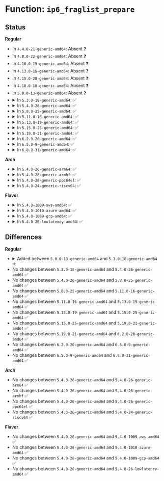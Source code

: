 # Function: <code>ip6_fraglist_prepare</code>

## Status
<b>Regular</b>
<ul>
<li>
In <code>4.4.0-21-generic-amd64</code>: Absent ❓
</li>
<li>
In <code>4.8.0-22-generic-amd64</code>: Absent ❓
</li>
<li>
In <code>4.10.0-19-generic-amd64</code>: Absent ❓
</li>
<li>
In <code>4.13.0-16-generic-amd64</code>: Absent ❓
</li>
<li>
In <code>4.15.0-20-generic-amd64</code>: Absent ❓
</li>
<li>
In <code>4.18.0-10-generic-amd64</code>: Absent ❓
</li>
<li>
In <code>5.0.0-13-generic-amd64</code>: Absent ❓
</li>
<li>
<details>
<summary>In <code>5.3.0-18-generic-amd64</code>: ✅</summary>

```c
void ip6_fraglist_prepare(struct sk_buff * skb, struct ip6_fraglist_iter * iter)
```

```json
{
  "name": "ip6_fraglist_prepare",
  "collision_type": "Unique Global",
  "inline_type": "No",
  "funcs": [
    {
      "addr": 18446744071589335536,
      "name": "ip6_fraglist_prepare",
      "external": true,
      "loc": "net/ipv6/ip6_output.c:640",
      "file": "net/ipv6/ip6_output.c",
      "inline": "seen, unknown",
      "caller_inline": [],
      "caller_func": [
        "net/ipv6/ip6_output.c:ip6_fragment",
        "net/ipv6/netfilter.c:br_ip6_fragment"
      ]
    }
  ],
  "symbols": [
    {
      "addr": 18446744071589335536,
      "name": "ip6_fraglist_prepare",
      "section": ".text",
      "bind": "STB_GLOBAL",
      "size": 248
    }
  ]
}
```
</details>
</li>
<li>
<details>
<summary>In <code>5.4.0-26-generic-amd64</code>: ✅</summary>

```c
void ip6_fraglist_prepare(struct sk_buff * skb, struct ip6_fraglist_iter * iter)
```

```json
{
  "name": "ip6_fraglist_prepare",
  "collision_type": "Unique Global",
  "inline_type": "No",
  "funcs": [
    {
      "addr": 18446744071589559760,
      "name": "ip6_fraglist_prepare",
      "external": true,
      "loc": "net/ipv6/ip6_output.c:640",
      "file": "net/ipv6/ip6_output.c",
      "inline": "seen, unknown",
      "caller_inline": [],
      "caller_func": [
        "net/ipv6/ip6_output.c:ip6_fragment",
        "net/ipv6/netfilter.c:br_ip6_fragment"
      ]
    }
  ],
  "symbols": [
    {
      "addr": 18446744071589559760,
      "name": "ip6_fraglist_prepare",
      "section": ".text",
      "bind": "STB_GLOBAL",
      "size": 248
    }
  ]
}
```
</details>
</li>
<li>
<details>
<summary>In <code>5.8.0-25-generic-amd64</code>: ✅</summary>

```c
void ip6_fraglist_prepare(struct sk_buff * skb, struct ip6_fraglist_iter * iter)
```

```json
{
  "name": "ip6_fraglist_prepare",
  "collision_type": "Unique Global",
  "inline_type": "No",
  "funcs": [
    {
      "addr": 18446744071590567392,
      "name": "ip6_fraglist_prepare",
      "external": true,
      "loc": "net/ipv6/ip6_output.c:641",
      "file": "net/ipv6/ip6_output.c",
      "inline": "seen, unknown",
      "caller_inline": [],
      "caller_func": [
        "net/ipv6/ip6_output.c:ip6_fragment",
        "net/ipv6/netfilter.c:br_ip6_fragment"
      ]
    }
  ],
  "symbols": [
    {
      "addr": 18446744071590567392,
      "name": "ip6_fraglist_prepare",
      "section": ".text",
      "bind": "STB_GLOBAL",
      "size": 255
    }
  ]
}
```
</details>
</li>
<li>
<details>
<summary>In <code>5.11.0-16-generic-amd64</code>: ✅</summary>

```c
void ip6_fraglist_prepare(struct sk_buff * skb, struct ip6_fraglist_iter * iter)
```

```json
{
  "name": "ip6_fraglist_prepare",
  "collision_type": "Unique Global",
  "inline_type": "No",
  "funcs": [
    {
      "addr": 18446744071590627376,
      "name": "ip6_fraglist_prepare",
      "external": true,
      "loc": "net/ipv6/ip6_output.c:678",
      "file": "net/ipv6/ip6_output.c",
      "inline": "seen, unknown",
      "caller_inline": [],
      "caller_func": [
        "net/ipv6/ip6_output.c:ip6_fragment",
        "net/ipv6/netfilter.c:br_ip6_fragment"
      ]
    }
  ],
  "symbols": [
    {
      "addr": 18446744071590627376,
      "name": "ip6_fraglist_prepare",
      "section": ".text",
      "bind": "STB_GLOBAL",
      "size": 255
    }
  ]
}
```
</details>
</li>
<li>
<details>
<summary>In <code>5.13.0-19-generic-amd64</code>: ✅</summary>

```c
void ip6_fraglist_prepare(struct sk_buff * skb, struct ip6_fraglist_iter * iter)
```

```json
{
  "name": "ip6_fraglist_prepare",
  "collision_type": "Unique Global",
  "inline_type": "No",
  "funcs": [
    {
      "addr": 18446744071590550672,
      "name": "ip6_fraglist_prepare",
      "external": true,
      "loc": "net/ipv6/ip6_output.c:709",
      "file": "net/ipv6/ip6_output.c",
      "inline": "seen, unknown",
      "caller_inline": [],
      "caller_func": [
        "net/ipv6/ip6_output.c:ip6_fragment",
        "net/ipv6/netfilter.c:br_ip6_fragment"
      ]
    }
  ],
  "symbols": [
    {
      "addr": 18446744071590550672,
      "name": "ip6_fraglist_prepare",
      "section": ".text",
      "bind": "STB_GLOBAL",
      "size": 258
    }
  ]
}
```
</details>
</li>
<li>
<details>
<summary>In <code>5.15.0-25-generic-amd64</code>: ✅</summary>

```c
void ip6_fraglist_prepare(struct sk_buff * skb, struct ip6_fraglist_iter * iter)
```

```json
{
  "name": "ip6_fraglist_prepare",
  "collision_type": "Unique Global",
  "inline_type": "No",
  "funcs": [
    {
      "addr": 18446744071591360608,
      "name": "ip6_fraglist_prepare",
      "external": true,
      "loc": "net/ipv6/ip6_output.c:690",
      "file": "net/ipv6/ip6_output.c",
      "inline": "seen, unknown",
      "caller_inline": [],
      "caller_func": [
        "net/ipv6/ip6_output.c:ip6_fragment",
        "net/ipv6/netfilter.c:br_ip6_fragment"
      ]
    }
  ],
  "symbols": [
    {
      "addr": 18446744071591360608,
      "name": "ip6_fraglist_prepare",
      "section": ".text",
      "bind": "STB_GLOBAL",
      "size": 258
    }
  ]
}
```
</details>
</li>
<li>
<details>
<summary>In <code>5.19.0-21-generic-amd64</code>: ✅</summary>

```c
void ip6_fraglist_prepare(struct sk_buff * skb, struct ip6_fraglist_iter * iter)
```

```json
{
  "name": "ip6_fraglist_prepare",
  "collision_type": "Unique Global",
  "inline_type": "No",
  "funcs": [
    {
      "addr": 18446744071593034704,
      "name": "ip6_fraglist_prepare",
      "external": true,
      "loc": "net/ipv6/ip6_output.c:712",
      "file": "net/ipv6/ip6_output.c",
      "inline": "seen, unknown",
      "caller_inline": [],
      "caller_func": [
        "net/ipv6/ip6_output.c:ip6_fragment",
        "net/ipv6/netfilter.c:br_ip6_fragment"
      ]
    }
  ],
  "symbols": [
    {
      "addr": 18446744071593034704,
      "name": "ip6_fraglist_prepare",
      "section": ".text",
      "bind": "STB_GLOBAL",
      "size": 255
    }
  ]
}
```
</details>
</li>
<li>
<details>
<summary>In <code>6.2.0-20-generic-amd64</code>: ✅</summary>

```c
void ip6_fraglist_prepare(struct sk_buff * skb, struct ip6_fraglist_iter * iter)
```

```json
{
  "name": "ip6_fraglist_prepare",
  "collision_type": "Unique Global",
  "inline_type": "No",
  "funcs": [
    {
      "addr": 18446744071594926992,
      "name": "ip6_fraglist_prepare",
      "external": true,
      "loc": "net/ipv6/ip6_output.c:725",
      "file": "net/ipv6/ip6_output.c",
      "inline": "seen, unknown",
      "caller_inline": [],
      "caller_func": [
        "net/ipv6/ip6_output.c:ip6_fragment",
        "net/ipv6/netfilter.c:br_ip6_fragment"
      ]
    }
  ],
  "symbols": [
    {
      "addr": 18446744071594926992,
      "name": "ip6_fraglist_prepare",
      "section": ".text",
      "bind": "STB_GLOBAL",
      "size": 255
    }
  ]
}
```
</details>
</li>
<li>
<details>
<summary>In <code>6.5.0-9-generic-amd64</code>: ✅</summary>

```c
void ip6_fraglist_prepare(struct sk_buff * skb, struct ip6_fraglist_iter * iter)
```

```json
{
  "name": "ip6_fraglist_prepare",
  "collision_type": "Unique Global",
  "inline_type": "No",
  "funcs": [
    {
      "addr": 18446744071595318640,
      "name": "ip6_fraglist_prepare",
      "external": true,
      "loc": "net/ipv6/ip6_output.c:726",
      "file": "net/ipv6/ip6_output.c",
      "inline": "seen, unknown",
      "caller_inline": [],
      "caller_func": [
        "net/ipv6/ip6_output.c:ip6_fragment",
        "net/ipv6/netfilter.c:br_ip6_fragment"
      ]
    }
  ],
  "symbols": [
    {
      "addr": 18446744071595318640,
      "name": "ip6_fraglist_prepare",
      "section": ".text",
      "bind": "STB_GLOBAL",
      "size": 255
    }
  ]
}
```
</details>
</li>
<li>
<details>
<summary>In <code>6.8.0-31-generic-amd64</code>: ✅</summary>

```c
void ip6_fraglist_prepare(struct sk_buff * skb, struct ip6_fraglist_iter * iter)
```

```json
{
  "name": "ip6_fraglist_prepare",
  "collision_type": "Unique Global",
  "inline_type": "No",
  "funcs": [
    {
      "addr": 18446744071596160064,
      "name": "ip6_fraglist_prepare",
      "external": true,
      "loc": "net/ipv6/ip6_output.c:736",
      "file": "net/ipv6/ip6_output.c",
      "inline": "seen, unknown",
      "caller_inline": [],
      "caller_func": [
        "net/ipv6/ip6_output.c:ip6_fragment",
        "net/ipv6/netfilter.c:br_ip6_fragment"
      ]
    }
  ],
  "symbols": [
    {
      "addr": 18446744071596160064,
      "name": "ip6_fraglist_prepare",
      "section": ".text",
      "bind": "STB_GLOBAL",
      "size": 255
    }
  ]
}
```
</details>
</li>
</ul>
<b>Arch</b>
<ul>
<li>
<details>
<summary>In <code>5.4.0-26-generic-arm64</code>: ✅</summary>

```c
void ip6_fraglist_prepare(struct sk_buff * skb, struct ip6_fraglist_iter * iter)
```

```json
{
  "name": "ip6_fraglist_prepare",
  "collision_type": "Unique Global",
  "inline_type": "No",
  "funcs": [
    {
      "addr": 18446603336503231904,
      "name": "ip6_fraglist_prepare",
      "external": true,
      "loc": "net/ipv6/ip6_output.c:640",
      "file": "net/ipv6/ip6_output.c",
      "inline": "seen, unknown",
      "caller_inline": [],
      "caller_func": [
        "net/ipv6/ip6_output.c:ip6_fragment",
        "net/ipv6/netfilter.c:br_ip6_fragment"
      ]
    }
  ],
  "symbols": [
    {
      "addr": 18446603336503231904,
      "name": "ip6_fraglist_prepare",
      "section": ".text",
      "bind": "STB_GLOBAL",
      "size": 256
    }
  ]
}
```
</details>
</li>
<li>
<details>
<summary>In <code>5.4.0-26-generic-armhf</code>: ✅</summary>

```c
void ip6_fraglist_prepare(struct sk_buff * skb, struct ip6_fraglist_iter * iter)
```

```json
{
  "name": "ip6_fraglist_prepare",
  "collision_type": "Unique Global",
  "inline_type": "No",
  "funcs": [
    {
      "addr": 3235904692,
      "name": "ip6_fraglist_prepare",
      "external": true,
      "loc": "net/ipv6/ip6_output.c:640",
      "file": "net/ipv6/ip6_output.c",
      "inline": "seen, unknown",
      "caller_inline": [],
      "caller_func": [
        "net/ipv6/ip6_output.c:ip6_fragment",
        "net/ipv6/netfilter.c:br_ip6_fragment"
      ]
    }
  ],
  "symbols": [
    {
      "addr": 3235904692,
      "name": "ip6_fraglist_prepare",
      "section": ".text",
      "bind": "STB_GLOBAL",
      "size": 240
    }
  ]
}
```
</details>
</li>
<li>
<details>
<summary>In <code>5.4.0-26-generic-ppc64el</code>: ✅</summary>

```c
void ip6_fraglist_prepare(struct sk_buff * skb, struct ip6_fraglist_iter * iter)
```

```json
{
  "name": "ip6_fraglist_prepare",
  "collision_type": "Unique Global",
  "inline_type": "No",
  "funcs": [
    {
      "addr": 13835058055296976224,
      "name": "ip6_fraglist_prepare",
      "external": true,
      "loc": "net/ipv6/ip6_output.c:640",
      "file": "net/ipv6/ip6_output.c",
      "inline": "seen, unknown",
      "caller_inline": [],
      "caller_func": [
        "net/ipv6/ip6_output.c:ip6_fragment",
        "net/ipv6/netfilter.c:br_ip6_fragment"
      ]
    }
  ],
  "symbols": [
    {
      "addr": 13835058055296976224,
      "name": "ip6_fraglist_prepare",
      "section": ".text",
      "bind": "STB_GLOBAL",
      "size": 324
    }
  ]
}
```
</details>
</li>
<li>
<details>
<summary>In <code>5.4.0-24-generic-riscv64</code>: ✅</summary>

```c
void ip6_fraglist_prepare(struct sk_buff * skb, struct ip6_fraglist_iter * iter)
```

```json
{
  "name": "ip6_fraglist_prepare",
  "collision_type": "Unique Global",
  "inline_type": "No",
  "funcs": [
    {
      "addr": 18446743936279266054,
      "name": "ip6_fraglist_prepare",
      "external": true,
      "loc": "net/ipv6/ip6_output.c:640",
      "file": "net/ipv6/ip6_output.c",
      "inline": "seen, unknown",
      "caller_inline": [],
      "caller_func": [
        "net/ipv6/ip6_output.c:ip6_fragment",
        "net/ipv6/netfilter.c:br_ip6_fragment"
      ]
    }
  ],
  "symbols": [
    {
      "addr": 18446743936279266054,
      "name": "ip6_fraglist_prepare",
      "section": ".text",
      "bind": "STB_GLOBAL",
      "size": 260
    }
  ]
}
```
</details>
</li>
</ul>
<b>Flavor</b>
<ul>
<li>
<details>
<summary>In <code>5.4.0-1009-aws-amd64</code>: ✅</summary>

```c
void ip6_fraglist_prepare(struct sk_buff * skb, struct ip6_fraglist_iter * iter)
```

```json
{
  "name": "ip6_fraglist_prepare",
  "collision_type": "Unique Global",
  "inline_type": "No",
  "funcs": [
    {
      "addr": 18446744071589164128,
      "name": "ip6_fraglist_prepare",
      "external": true,
      "loc": "net/ipv6/ip6_output.c:640",
      "file": "net/ipv6/ip6_output.c",
      "inline": "seen, unknown",
      "caller_inline": [],
      "caller_func": [
        "net/ipv6/ip6_output.c:ip6_fragment",
        "net/ipv6/netfilter.c:br_ip6_fragment"
      ]
    }
  ],
  "symbols": [
    {
      "addr": 18446744071589164128,
      "name": "ip6_fraglist_prepare",
      "section": ".text",
      "bind": "STB_GLOBAL",
      "size": 248
    }
  ]
}
```
</details>
</li>
<li>
<details>
<summary>In <code>5.4.0-1010-azure-amd64</code>: ✅</summary>

```c
void ip6_fraglist_prepare(struct sk_buff * skb, struct ip6_fraglist_iter * iter)
```

```json
{
  "name": "ip6_fraglist_prepare",
  "collision_type": "Unique Global",
  "inline_type": "No",
  "funcs": [
    {
      "addr": 18446744071588889120,
      "name": "ip6_fraglist_prepare",
      "external": true,
      "loc": "net/ipv6/ip6_output.c:640",
      "file": "net/ipv6/ip6_output.c",
      "inline": "seen, unknown",
      "caller_inline": [],
      "caller_func": [
        "net/ipv6/ip6_output.c:ip6_fragment",
        "net/ipv6/netfilter.c:br_ip6_fragment"
      ]
    }
  ],
  "symbols": [
    {
      "addr": 18446744071588889120,
      "name": "ip6_fraglist_prepare",
      "section": ".text",
      "bind": "STB_GLOBAL",
      "size": 248
    }
  ]
}
```
</details>
</li>
<li>
<details>
<summary>In <code>5.4.0-1009-gcp-amd64</code>: ✅</summary>

```c
void ip6_fraglist_prepare(struct sk_buff * skb, struct ip6_fraglist_iter * iter)
```

```json
{
  "name": "ip6_fraglist_prepare",
  "collision_type": "Unique Global",
  "inline_type": "No",
  "funcs": [
    {
      "addr": 18446744071589600992,
      "name": "ip6_fraglist_prepare",
      "external": true,
      "loc": "net/ipv6/ip6_output.c:640",
      "file": "net/ipv6/ip6_output.c",
      "inline": "seen, unknown",
      "caller_inline": [],
      "caller_func": [
        "net/ipv6/ip6_output.c:ip6_fragment",
        "net/ipv6/netfilter.c:br_ip6_fragment"
      ]
    }
  ],
  "symbols": [
    {
      "addr": 18446744071589600992,
      "name": "ip6_fraglist_prepare",
      "section": ".text",
      "bind": "STB_GLOBAL",
      "size": 248
    }
  ]
}
```
</details>
</li>
<li>
<details>
<summary>In <code>5.4.0-26-lowlatency-amd64</code>: ✅</summary>

```c
void ip6_fraglist_prepare(struct sk_buff * skb, struct ip6_fraglist_iter * iter)
```

```json
{
  "name": "ip6_fraglist_prepare",
  "collision_type": "Unique Global",
  "inline_type": "No",
  "funcs": [
    {
      "addr": 18446744071589649264,
      "name": "ip6_fraglist_prepare",
      "external": true,
      "loc": "net/ipv6/ip6_output.c:640",
      "file": "net/ipv6/ip6_output.c",
      "inline": "seen, unknown",
      "caller_inline": [],
      "caller_func": [
        "net/ipv6/ip6_output.c:ip6_fragment",
        "net/ipv6/netfilter.c:br_ip6_fragment"
      ]
    }
  ],
  "symbols": [
    {
      "addr": 18446744071589649264,
      "name": "ip6_fraglist_prepare",
      "section": ".text",
      "bind": "STB_GLOBAL",
      "size": 248
    }
  ]
}
```
</details>
</li>
</ul>

## Differences
<b>Regular</b>
<ul>
<li>
<details>
<summary>Added between <code>5.0.0-13-generic-amd64</code> and <code>5.3.0-18-generic-amd64</code> ➕</summary>

```c
void ip6_fraglist_prepare(struct sk_buff * skb, struct ip6_fraglist_iter * iter)
```
</details>
</li>
<li>
No changes between <code>5.3.0-18-generic-amd64</code> and <code>5.4.0-26-generic-amd64</code> ✅
</li>
<li>
No changes between <code>5.4.0-26-generic-amd64</code> and <code>5.8.0-25-generic-amd64</code> ✅
</li>
<li>
No changes between <code>5.8.0-25-generic-amd64</code> and <code>5.11.0-16-generic-amd64</code> ✅
</li>
<li>
No changes between <code>5.11.0-16-generic-amd64</code> and <code>5.13.0-19-generic-amd64</code> ✅
</li>
<li>
No changes between <code>5.13.0-19-generic-amd64</code> and <code>5.15.0-25-generic-amd64</code> ✅
</li>
<li>
No changes between <code>5.15.0-25-generic-amd64</code> and <code>5.19.0-21-generic-amd64</code> ✅
</li>
<li>
No changes between <code>5.19.0-21-generic-amd64</code> and <code>6.2.0-20-generic-amd64</code> ✅
</li>
<li>
No changes between <code>6.2.0-20-generic-amd64</code> and <code>6.5.0-9-generic-amd64</code> ✅
</li>
<li>
No changes between <code>6.5.0-9-generic-amd64</code> and <code>6.8.0-31-generic-amd64</code> ✅
</li>
</ul>
<b>Arch</b>
<ul>
<li>
No changes between <code>5.4.0-26-generic-amd64</code> and <code>5.4.0-26-generic-arm64</code> ✅
</li>
<li>
No changes between <code>5.4.0-26-generic-amd64</code> and <code>5.4.0-26-generic-armhf</code> ✅
</li>
<li>
No changes between <code>5.4.0-26-generic-amd64</code> and <code>5.4.0-26-generic-ppc64el</code> ✅
</li>
<li>
No changes between <code>5.4.0-26-generic-amd64</code> and <code>5.4.0-24-generic-riscv64</code> ✅
</li>
</ul>
<b>Flavor</b>
<ul>
<li>
No changes between <code>5.4.0-26-generic-amd64</code> and <code>5.4.0-1009-aws-amd64</code> ✅
</li>
<li>
No changes between <code>5.4.0-26-generic-amd64</code> and <code>5.4.0-1010-azure-amd64</code> ✅
</li>
<li>
No changes between <code>5.4.0-26-generic-amd64</code> and <code>5.4.0-1009-gcp-amd64</code> ✅
</li>
<li>
No changes between <code>5.4.0-26-generic-amd64</code> and <code>5.4.0-26-lowlatency-amd64</code> ✅
</li>
</ul>
